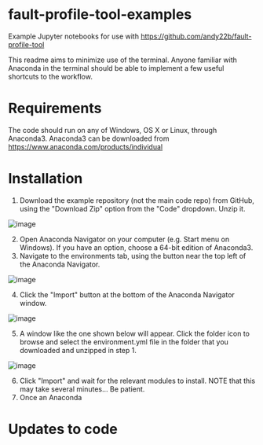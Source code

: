 # fault-profile-tool-examples

Example Jupyter notebooks for use with https://github.com/andy22b/fault-profile-tool

This readme aims to minimize use of the terminal. 
Anyone familiar with Anaconda in the terminal should be able to implement a few useful shortcuts to the workflow.

# Requirements
The code should run on any of Windows, OS X or Linux, through Anaconda3. 
Anaconda3 can be downloaded from https://www.anaconda.com/products/individual

# Installation
1. Download the example repository (not the main code repo) from GitHub, using the "Download Zip" option from the "Code" dropdown. Unzip it.

![image](https://user-images.githubusercontent.com/16937322/116341055-543d4780-a834-11eb-810d-c494b7ac3f2c.png)

2. Open Anaconda Navigator on your computer (e.g. Start menu on Windows). If you have an option, choose a 64-bit edition of Anaconda3.
3. Navigate to the environments tab, using the button near the top left of the Anaconda Navigator.

![image](https://user-images.githubusercontent.com/16937322/116341449-0e34b380-a835-11eb-8858-714b8e780a5a.png)

4. Click the "Import" button at the bottom of the Anaconda Navigator window.

![image](https://user-images.githubusercontent.com/16937322/116341782-a0d55280-a835-11eb-97a0-ba50b6f11689.png)

5. A window like the one shown below will appear. Click the folder icon to browse and select the environment.yml file in the folder that you downloaded and unzipped in step 1. 

![image](https://user-images.githubusercontent.com/16937322/116342182-4d173900-a836-11eb-8908-d2ef5fcb8ea2.png)

6. Click "Import" and wait for the relevant modules to install. NOTE that this may take several minutes... Be patient.
7. Once an Anaconda 

# Updates to code
